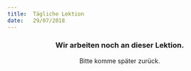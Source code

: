 ```yaml
---
title:  Tägliche Lektion
date:   29/07/2018
---
```


### <center>Wir arbeiten noch an dieser Lektion.</center>
<center>Bitte komme später zurück.</center>